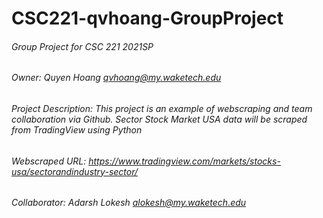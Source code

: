 # CSC221-qvhoang-GroupProject
###### Group Project for CSC 221 2021SP 
###### Owner: Quyen Hoang qvhoang@my.waketech.edu
###### Project Description: This project is an example of webscraping and team collaboration via Github. Sector Stock Market USA data will be scraped from TradingView using Python 
###### Webscraped URL: https://www.tradingview.com/markets/stocks-usa/sectorandindustry-sector/
###### Collaborator: Adarsh Lokesh alokesh@my.waketech.edu 

